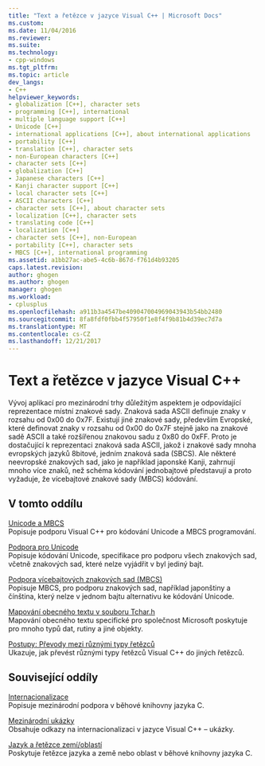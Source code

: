 ```yaml
---
title: "Text a řetězce v jazyce Visual C++ | Microsoft Docs"
ms.custom: 
ms.date: 11/04/2016
ms.reviewer: 
ms.suite: 
ms.technology:
- cpp-windows
ms.tgt_pltfrm: 
ms.topic: article
dev_langs:
- C++
helpviewer_keywords:
- globalization [C++], character sets
- programming [C++], international
- multiple language support [C++]
- Unicode [C++]
- international applications [C++], about international applications
- portability [C++]
- translation [C++], character sets
- non-European characters [C++]
- character sets [C++]
- globalization [C++]
- Japanese characters [C++]
- Kanji character support [C++]
- local character sets [C++]
- ASCII characters [C++]
- character sets [C++], about character sets
- localization [C++], character sets
- translating code [C++]
- localization [C++]
- character sets [C++], non-European
- portability [C++], character sets
- MBCS [C++], international programming
ms.assetid: a1bb27ac-abe5-4c6b-867d-f761d4b93205
caps.latest.revision: 
author: ghogen
ms.author: ghogen
manager: ghogen
ms.workload:
- cplusplus
ms.openlocfilehash: a911b3a4547be409047004969043943b54bb2480
ms.sourcegitcommit: 8fa8fdf0fbb4f57950f1e8f4f9b81b4d39ec7d7a
ms.translationtype: MT
ms.contentlocale: cs-CZ
ms.lasthandoff: 12/21/2017
---
```

# <a name="text-and-strings-in-visual-c"></a>Text a řetězce v jazyce Visual C++
Vývoj aplikací pro mezinárodní trhy důležitým aspektem je odpovídající reprezentace místní znakové sady. Znaková sada ASCII definuje znaky v rozsahu od 0x00 do 0x7F. Existují jiné znakové sady, především Evropské, které definovat znaky v rozsahu od 0x00 do 0x7F stejně jako na znakové sadě ASCII a také rozšířenou znakovou sadu z 0x80 do 0xFF. Proto je dostačující k reprezentaci znaková sada ASCII, jakož i znakové sady mnoha evropských jazyků 8bitové, jedním znaková sada (SBCS). Ale některé neevropské znakových sad, jako je například japonské Kanji, zahrnují mnoho více znaků, než schéma kódování jednobajtové představují a proto vyžaduje, že vícebajtové znakové sady (MBCS) kódování.  
  
## <a name="in-this-section"></a>V tomto oddílu  
 [Unicode a MBCS](../text/unicode-and-mbcs.md)  
 Popisuje podporu Visual C++ pro kódování Unicode a MBCS programování.  
  
 [Podpora pro Unicode](../text/support-for-unicode.md)  
 Popisuje kódování Unicode, specifikace pro podporu všech znakových sad, včetně znakových sad, které nelze vyjádřit v byl jediný bajt.  
  
 [Podpora vícebajtových znakových sad (MBCS)](../text/support-for-multibyte-character-sets-mbcss.md)  
 Popisuje MBCS, pro podporu znakových sad, například japonštiny a čínština, který nelze v jednom bajtu alternativu ke kódování Unicode.  
  
 [Mapování obecného textu v souboru Tchar.h](../text/generic-text-mappings-in-tchar-h.md)  
 Mapování obecného textu specifické pro společnost Microsoft poskytuje pro mnoho typů dat, rutiny a jiné objekty.  
  
 [Postupy: Převody mezi různými typy řetězců](../text/how-to-convert-between-various-string-types.md)  
 Ukazuje, jak převést různými typy řetězců Visual C++ do jiných řetězců.  
  
## <a name="related-sections"></a>Související oddíly  
 [Internacionalizace](../c-runtime-library/internationalization.md)  
 Popisuje mezinárodní podpora v běhové knihovny jazyka C.  
  
 [Mezinárodní ukázky](http://msdn.microsoft.com/en-us/aa8d390c-cf4c-4dd8-9dea-74d81f93f2f8)  
 Obsahuje odkazy na internacionalizaci v jazyce Visual C++ – ukázky.  
  
 [Jazyk a řetězce zemí/oblastí](../c-runtime-library/locale-names-languages-and-country-region-strings.md)  
 Poskytuje řetězce jazyka a země nebo oblast v běhové knihovny jazyka C.